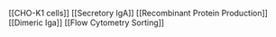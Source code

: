 [[CHO-K1 cells]]
[[Secretory IgA]]
[[Recombinant Protein Production]]
[[Dimeric Iga]]
[[Flow Cytometry Sorting]]

